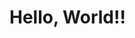 <!DOCTYPE html>
<html>
<head>
    <title>Hello World</title>
</head>
<body>
    <h1>Hello, World!!</h1>
</body>
</html>
